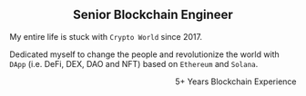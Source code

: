 <h2 align="center">Senior Blockchain Engineer</h2>

My entire life is stuck with `Crypto World` since 2017.

Dedicated myself to change the people and revolutionize the world with `DApp` (i.e. DeFi, DEX, DAO and NFT) based on `Ethereum` and `Solana`.

<p align="right">5+ Years Blockchain Experience</p>
